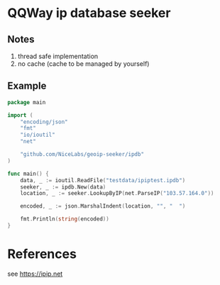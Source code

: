 # QQWay ip database seeker

## Notes

1. thread safe implementation
2. no cache (cache to be managed by yourself)

## Example

```go
package main

import (
	"encoding/json"
	"fmt"
	"io/ioutil"
	"net"

	"github.com/NiceLabs/geoip-seeker/ipdb"
)

func main() {
	data, _ := ioutil.ReadFile("testdata/ipiptest.ipdb")
	seeker, _ := ipdb.New(data)
	location, _ := seeker.LookupByIP(net.ParseIP("103.57.164.0"))

	encoded, _ := json.MarshalIndent(location, "", "  ")

	fmt.Println(string(encoded))
}
```

# References

see https://ipip.net
